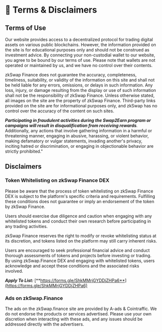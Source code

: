 # 📗 Terms & Disclaimers

## Terms of Use

Our website provides access to a decentralized protocol for trading digital assets on various public blockchains. However, the information provided on the site is for educational purposes only and should not be construed as investment advice. By connecting your non-custodial wallet to our website, you agree to be bound by our terms of use. Please note that wallets are not operated or maintained by us, and we have no control over their contents.

zkSwap Finance does not guarantee the accuracy, completeness, timeliness, suitability, or validity of the information on this site and shall not be held liable for any errors, omissions, or delays in such information. Any loss, injury, or damage resulting from the display or use of such information shall not be the responsibility of zkSwap Finance. Unless otherwise stated, all images on the site are the property of zkSwap Finance. Third-party links provided on the site are for informational purposes only, and zkSwap has no control over the accuracy of the content on such sites.

_**Participating in fraudulent activities during the Swap2Earn program or campaigns will result in disqualification from receiving rewards**._ Additionally, any actions that involve gathering information in a harmful or threatening manner, engaging in abusive, harassing, or violent behavior, making defamatory or vulgar statements, invading another's privacy, inciting hatred or discrimination, or engaging in objectionable behavior are strictly prohibited."

## Disclaimers

### **Token Whitelisting on zkSwap Finance DEX**

Please be aware that the process of token whitelisting on zkSwap Finance DEX is subject to the platform's specific criteria and requirements. Fulfilling these conditions does not guarantee or imply an endorsement of the token by zkSwap Finance.

Users should exercise due diligence and caution when engaging with any whitelisted tokens and conduct their own research before participating in any trading activities.&#x20;

zkSwap Finance reserves the right to modify or revoke whitelisting status at its discretion, and tokens listed on the platform may still carry inherent risks.

Users are encouraged to seek professional financial advice and conduct thorough assessments of tokens and projects before investing or trading. By using zkSwap.Finance DEX and engaging with whitelisted tokens, users acknowledge and accept these conditions and the associated risks involved.

_**Apply To List:**_ [**https://forms.gle/ShkMMrjGYDDjZHPa6**](https://forms.gle/ShkMMrjGYDDjZHPa6)

### **Ads on zkSwap.Finance**

The ads on the zkSwap.finance site are provided by A-ads & Cointraffic. We do not endorse the products or services advertised. Please use your own discretion when interacting with these ads, and any issues should be addressed directly with the advertisers.
